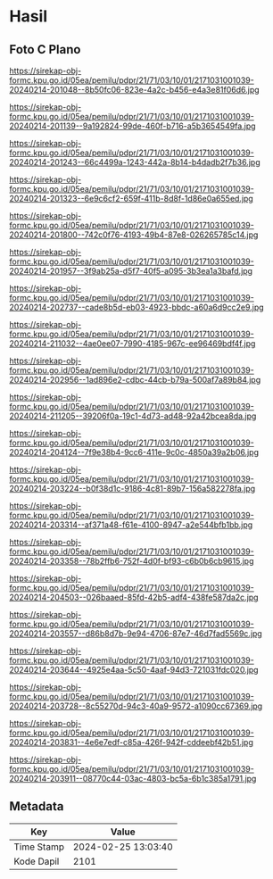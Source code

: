 # Hasil

## Foto C Plano

https://sirekap-obj-formc.kpu.go.id/05ea/pemilu/pdpr/21/71/03/10/01/2171031001039-20240214-201048--8b50fc06-823e-4a2c-b456-e4a3e81f06d6.jpg

https://sirekap-obj-formc.kpu.go.id/05ea/pemilu/pdpr/21/71/03/10/01/2171031001039-20240214-201139--9a192824-99de-460f-b716-a5b3654549fa.jpg

https://sirekap-obj-formc.kpu.go.id/05ea/pemilu/pdpr/21/71/03/10/01/2171031001039-20240214-201243--66c4499a-1243-442a-8b14-b4dadb2f7b36.jpg

https://sirekap-obj-formc.kpu.go.id/05ea/pemilu/pdpr/21/71/03/10/01/2171031001039-20240214-201323--6e9c6cf2-659f-411b-8d8f-1d86e0a655ed.jpg

https://sirekap-obj-formc.kpu.go.id/05ea/pemilu/pdpr/21/71/03/10/01/2171031001039-20240214-201800--742c0f76-4193-49b4-87e8-026265785c14.jpg

https://sirekap-obj-formc.kpu.go.id/05ea/pemilu/pdpr/21/71/03/10/01/2171031001039-20240214-201957--3f9ab25a-d5f7-40f5-a095-3b3ea1a3bafd.jpg

https://sirekap-obj-formc.kpu.go.id/05ea/pemilu/pdpr/21/71/03/10/01/2171031001039-20240214-202737--cade8b5d-eb03-4923-bbdc-a60a6d9cc2e9.jpg

https://sirekap-obj-formc.kpu.go.id/05ea/pemilu/pdpr/21/71/03/10/01/2171031001039-20240214-211032--4ae0ee07-7990-4185-967c-ee96469bdf4f.jpg

https://sirekap-obj-formc.kpu.go.id/05ea/pemilu/pdpr/21/71/03/10/01/2171031001039-20240214-202956--1ad896e2-cdbc-44cb-b79a-500af7a89b84.jpg

https://sirekap-obj-formc.kpu.go.id/05ea/pemilu/pdpr/21/71/03/10/01/2171031001039-20240214-211205--39206f0a-19c1-4d73-ad48-92a42bcea8da.jpg

https://sirekap-obj-formc.kpu.go.id/05ea/pemilu/pdpr/21/71/03/10/01/2171031001039-20240214-204124--7f9e38b4-9cc6-411e-9c0c-4850a39a2b06.jpg

https://sirekap-obj-formc.kpu.go.id/05ea/pemilu/pdpr/21/71/03/10/01/2171031001039-20240214-203224--b0f38d1c-9186-4c81-89b7-156a582278fa.jpg

https://sirekap-obj-formc.kpu.go.id/05ea/pemilu/pdpr/21/71/03/10/01/2171031001039-20240214-203314--af371a48-f61e-4100-8947-a2e544bfb1bb.jpg

https://sirekap-obj-formc.kpu.go.id/05ea/pemilu/pdpr/21/71/03/10/01/2171031001039-20240214-203358--78b2ffb6-752f-4d0f-bf93-c6b0b6cb9615.jpg

https://sirekap-obj-formc.kpu.go.id/05ea/pemilu/pdpr/21/71/03/10/01/2171031001039-20240214-204503--026baaed-85fd-42b5-adf4-438fe587da2c.jpg

https://sirekap-obj-formc.kpu.go.id/05ea/pemilu/pdpr/21/71/03/10/01/2171031001039-20240214-203557--d86b8d7b-9e94-4706-87e7-46d7fad5569c.jpg

https://sirekap-obj-formc.kpu.go.id/05ea/pemilu/pdpr/21/71/03/10/01/2171031001039-20240214-203644--4925e4aa-5c50-4aaf-94d3-721031fdc020.jpg

https://sirekap-obj-formc.kpu.go.id/05ea/pemilu/pdpr/21/71/03/10/01/2171031001039-20240214-203728--8c55270d-94c3-40a9-9572-a1090cc67369.jpg

https://sirekap-obj-formc.kpu.go.id/05ea/pemilu/pdpr/21/71/03/10/01/2171031001039-20240214-203831--4e6e7edf-c85a-426f-942f-cddeebf42b51.jpg

https://sirekap-obj-formc.kpu.go.id/05ea/pemilu/pdpr/21/71/03/10/01/2171031001039-20240214-203911--08770c44-03ac-4803-bc5a-6b1c385a1791.jpg


## Metadata

| Key        | Value               |
| ---------- | ------------------- |
| Time Stamp | 2024-02-25 13:03:40 |
| Kode Dapil | 2101                |



